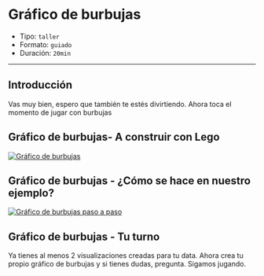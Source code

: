 # Gráfico de burbujas

* Tipo: `taller`
* Formato: `guiado`
* Duración: `20min`

***

## Introducción

Vas muy bien, espero que también te estés divirtiendo. Ahora toca el momento de
jugar con burbujas

## Gráfico de burbujas- A construir con Lego

[![Gráfico de burbujas](https://embed-ssl.wistia.com/deliveries/b0cbba08e32cadd6d0a535dfdba040c597760205.jpg?image_play_button_size=2x&amp;image_crop_resized=960x540&amp;image_play_button=1&amp;image_play_button_color=f7b617e0)](https://laboratoria.wistia.com/medias/ci7cq0fmu5?wvideo=ci7cq0fmu5)

## Gráfico de burbujas - ¿Cómo se hace en nuestro ejemplo?

[![Gráfico de burbujas paso a paso](https://embed-ssl.wistia.com/deliveries/7ab5be4609015a595fe0381d9cccead1476dad01.jpg?image_play_button_size=2x&amp;image_crop_resized=960x540&amp;image_play_button=1&amp;image_play_button_color=f7b617e0)](https://laboratoria.wistia.com/medias/2xzzo072z4?wvideo=2xzzo072z4)

## Gráfico de burbujas - Tu turno

Ya tienes al menos 2 visualizaciones creadas para tu data. Ahora crea tu propio
gráfico de burbujas y si tienes dudas, pregunta. Sigamos jugando.
